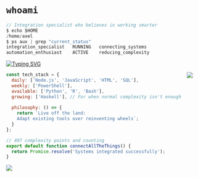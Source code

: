 # `whoami` 
```js
// Integration specialist who believes in working smarter
$ echo $HOME
/home/axel
$ ps aux | grep "current_status"
integration_specialist   RUNNING   connecting_systems
automation_enthusiast    ACTIVE    reducing_complexity
```

[![Typing SVG](https://readme-typing-svg.demolab.com?font=Ubuntu+Mono&duration=3000&pause=1000&color=7C7C7C&width=435&lines=Integration+Specialist;12%2C500%2B+lines+of+production+code;Living+off+the+land+solutions)](https://git.io/typing-svg)

<a href="https://axel.fyi">
  <img align="right" src="https://github-readme-stats.vercel.app/api/top-langs/?username=4esv&theme=graywhite&hide_border=true&layout=compact" />
</a>

```javascript
const tech_stack = {
  daily: ['Node.js', 'JavaScript', 'HTML', 'SQL'],
  weekly: ['PowerShell'],
  available: ['Python', 'R', 'Bash'],
  growing: ['Haskell'], // For when normal complexity isn't enough
  
  philosophy: () => {
    return `Live off the land:
    Adapt existing tools over reinventing wheels`;
  }
};

// 407 complexity points and counting
export default function connectAllTheThings() {
  return Promise.resolve('Systems integrated successfully');
}
```

[![](https://visitcount.itsvg.in/api?id=4esv&label=Profile%20Views&color=12&icon=0&pretty=true)](https://visitcount.itsvg.in)

<!-- Easter egg: This README uses promises because, like good integration, they always resolve eventually -->
